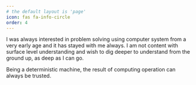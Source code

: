 ```yaml
---
# the default layout is 'page'
icon: fas fa-info-circle
order: 4
---
```


<!-- > Add Markdown syntax content to file `_tabs/about.md`{: .filepath } and it will show up on this page.
{: .prompt-tip } -->

I was always interested in problem solving using computer system from a very early age and it has stayed with me always. I am not content with surface level understanding and wish to dig deeper to understand from the ground up, as deep as I can go.

Being a deterministic machine, the result of computing operation can always be trusted.
